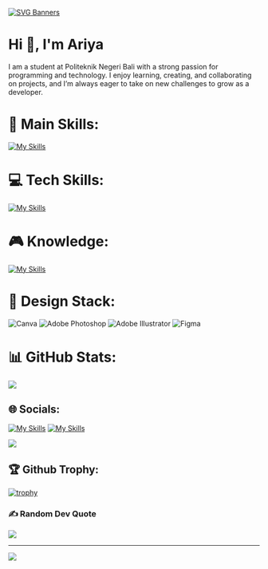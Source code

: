[![SVG Banners](https://svg-banners.vercel.app/api?type=glitch&text1=AyakDev&width=800&height=200)](https://github.com/Akshay090/svg-banners)

# Hi 👋, I'm Ariya
I am a student at Politeknik Negeri Bali with a strong passion for programming and technology. I enjoy learning, creating, and collaborating on projects, and I’m always eager to take on new challenges to grow as a developer.


# 🥇 Main Skills:
[![My Skills](https://skillicons.dev/icons?i=nextjs,laravel,tailwindcss,react,express)](https://skillicons.dev)

# 💻 Tech Skills:
[![My Skills](https://skillicons.dev/icons?i=js,html,css,mysql,bootstrap,php,nextjs,laravel,tailwind,react,express)](https://skillicons.dev)

# 🎮 Knowledge:
[![My Skills](https://skillicons.dev/icons?i=docker,postman,git,github,gitlab,mint,vscode,arduino)](https://skillicons.dev)

# 🌟 Design Stack:
![Canva](https://img.shields.io/badge/Canva-%2300C4CC.svg?style=for-the-badge&logo=Canva&logoColor=white) ![Adobe Photoshop](https://img.shields.io/badge/adobe%20photoshop-%2331A8FF.svg?style=for-the-badge&logo=adobe%20photoshop&logoColor=white) ![Adobe Illustrator](https://img.shields.io/badge/adobe%20illustrator-%23FF9A00.svg?style=for-the-badge&logo=adobe%20illustrator&logoColor=white) ![Figma](https://img.shields.io/badge/figma-%23F24E1E.svg?style=for-the-badge&logo=figma&logoColor=white)

# 📊 GitHub Stats:
 ![](http://github-profile-summary-cards.vercel.app/api/cards/profile-details?username=MadeAriya&theme=github_dark) <br/>

## 🌐 Socials:
[![My Skills](https://skillicons.dev/icons?i=linkedin)](https://www.linkedin.com/in/i-made-ariya-putra) [![My Skills](https://skillicons.dev/icons?i=instagram)](https://www.instagram.com/mdeariya_/)

<img src="https://user-images.githubusercontent.com/73097560/115834477-dbab4500-a447-11eb-908a-139a6edaec5c.gif">

## 🏆 Github Trophy:
[![trophy](https://github-profile-trophy.vercel.app/?username=ryo-ma&theme=onedark)](https://github.com/ryo-ma/github-profile-trophy)

### ✍️ Random Dev Quote
![](https://quotes-github-readme.vercel.app/api?type=horizontal&theme=radical)

---
[![](https://visitcount.itsvg.in/api?id=MadeAriya&icon=0&color=0)](https://visitcount.itsvg.in)

<!-- Proudly created with GPRM ( https://gprm.itsvg.in ) -->
